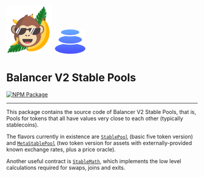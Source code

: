 # <img src="../../logo.svg" alt="ApeSwap" height="128px"> <img src="../../logo-b.svg" alt="Balancer" height="64px">

# Balancer V2 Stable Pools

[![NPM Package](https://img.shields.io/npm/v/@balancer-labs/v2-pool-stable.svg)](https://www.npmjs.org/package/@balancer-labs/v2-pool-stable)

---

This package contains the source code of Balancer V2 Stable Pools, that is, Pools for tokens that all have values very close to each other (typically stablecoins).

The flavors currently in existence are [`StablePool`](./contracts/StablePool.sol) (basic five token version) and [`MetaStablePool`](./contracts/meta/MetaStablePool.sol) (two token version for assets with externally-provided known exchange rates, plus a price oracle).

Another useful contract is [`StableMath`](./contracts/StableMath.sol), which implements the low level calculations required for swaps, joins and exits.
